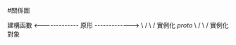 #關係圖


                   
建構函數 <-------------  原形
         -------------> 
    \                  / 
     \                /
    實例化         _proto_
       \            /
        \          /
          實例化對象